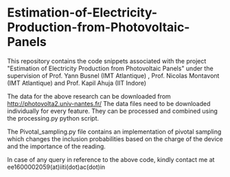 # Estimation-of-Electricity-Production-from-Photovoltaic-Panels
This repository contains the code snippets associated with the project "Estimation of Electricity Production from Photovoltaic Panels" under the supervision of Prof. Yann Busnel (IMT Atlantique) , Prof. Nicolas Montavont (IMT Atlantique) and Prof. Kapil Ahuja (IIT Indore)

The data for the above research can be downloaded from http://photovolta2.univ-nantes.fr/
The data files need to be downloaded individually for every feature. They can be processed and combined using the processing.py python script.

The Pivotal_sampling.py file contains an implementation of pivotal sampling which changes the inclusion probabilities based on the charge of the device and the importance of the reading. 

In case of any query in reference to the above code, kindly contact me at ee1600002059(at)iiti(dot)ac(dot)in


